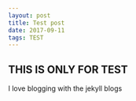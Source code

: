 ```yaml
---
layout: post
title: Test post
date: 2017-09-11 
tags: TEST
---
```

## THIS IS ONLY FOR TEST
I love blogging with the jekyll blogs
